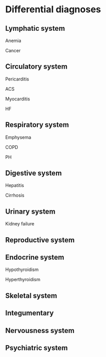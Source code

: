 # Differential diagnoses

## Lymphatic system

Anemia

Cancer

## Circulatory system

Pericarditis

ACS

Myocarditis

HF

## Respiratory system

Emphysema

COPD

PH

## Digestive system

Hepatitis

Cirrhosis

## Urinary system

Kidney failure

## Reproductive system

## Endocrine system

Hypothyroidism

Hyperthyroidism

## Skeletal system

## Integumentary

## Nervousness system

## Psychiatric system
